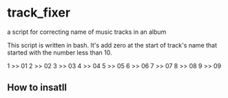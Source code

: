# track_fixer
a script for correcting name of music tracks in an album

This script is written in bash.
It's add zero at the start of track's name that started with the number less than 10.

1 >> 01
2 >> 02
3 >> 03
4 >> 04
5 >> 05
6 >> 06
7 >> 07
8 >> 08
9 >> 09

## How to insatll

```
```
